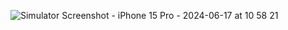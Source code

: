![Simulator Screenshot - iPhone 15 Pro - 2024-06-17 at 10 58 21](https://github.com/si1054342123/LMCustomSlider/assets/20319095/17d1deda-1543-4c80-89c8-c3a9f0f53189)
